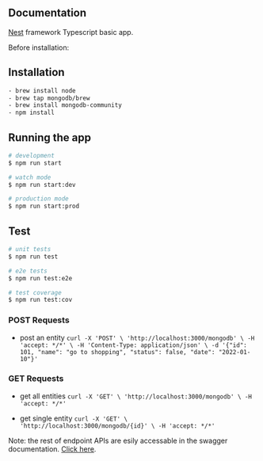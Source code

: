 ## Documentation

[Nest](https://github.com/nestjs/nest) framework Typescript basic app.

Before installation:

## Installation

```bash
- brew install node
- brew tap mongodb/brew
- brew install mongodb-community
- npm install
```

## Running the app

```bash
# development
$ npm run start

# watch mode
$ npm run start:dev

# production mode
$ npm run start:prod
```

## Test

```bash
# unit tests
$ npm run test

# e2e tests
$ npm run test:e2e

# test coverage
$ npm run test:cov
```

### POST Requests

- post an entity
  `curl -X 'POST' \ 'http://localhost:3000/mongodb' \ -H 'accept: */*' \ -H 'Content-Type: application/json' \ -d '{"id": 101, "name": "go to shopping", "status": false, "date": "2022-01-10"}'`

### GET Requests

- get all entities
  `curl -X 'GET' \ 'http://localhost:3000/mongodb' \ -H 'accept: */*'`

- get single entity
  `curl -X 'GET' \ 'http://localhost:3000/mongodb/{id}' \ -H 'accept: */*'`

Note: the rest of endpoint APIs are esily accessable in the swagger documentation. [Click here](http://localhost:3000/docs).

